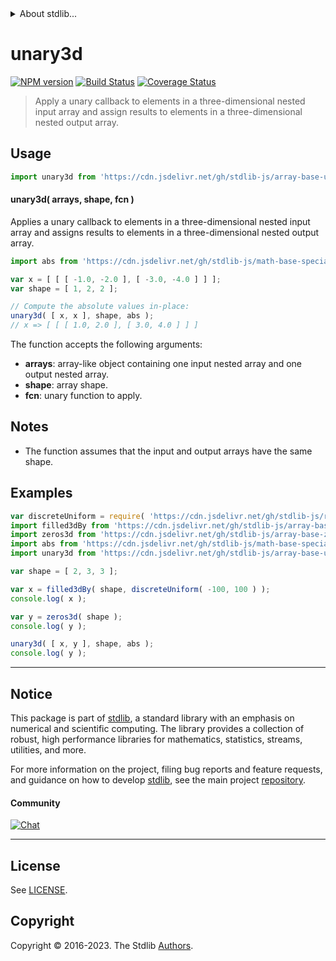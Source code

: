 <!--

@license Apache-2.0

Copyright (c) 2023 The Stdlib Authors.

Licensed under the Apache License, Version 2.0 (the "License");
you may not use this file except in compliance with the License.
You may obtain a copy of the License at

   http://www.apache.org/licenses/LICENSE-2.0

Unless required by applicable law or agreed to in writing, software
distributed under the License is distributed on an "AS IS" BASIS,
WITHOUT WARRANTIES OR CONDITIONS OF ANY KIND, either express or implied.
See the License for the specific language governing permissions and
limitations under the License.

-->


<details>
  <summary>
    About stdlib...
  </summary>
  <p>We believe in a future in which the web is a preferred environment for numerical computation. To help realize this future, we've built stdlib. stdlib is a standard library, with an emphasis on numerical and scientific computation, written in JavaScript (and C) for execution in browsers and in Node.js.</p>
  <p>The library is fully decomposable, being architected in such a way that you can swap out and mix and match APIs and functionality to cater to your exact preferences and use cases.</p>
  <p>When you use stdlib, you can be absolutely certain that you are using the most thorough, rigorous, well-written, studied, documented, tested, measured, and high-quality code out there.</p>
  <p>To join us in bringing numerical computing to the web, get started by checking us out on <a href="https://github.com/stdlib-js/stdlib">GitHub</a>, and please consider <a href="https://opencollective.com/stdlib">financially supporting stdlib</a>. We greatly appreciate your continued support!</p>
</details>

# unary3d

[![NPM version][npm-image]][npm-url] [![Build Status][test-image]][test-url] [![Coverage Status][coverage-image]][coverage-url] <!-- [![dependencies][dependencies-image]][dependencies-url] -->

> Apply a unary callback to elements in a three-dimensional nested input array and assign results to elements in a three-dimensional nested output array.

<section class="intro">

</section>

<!-- /.intro -->



<section class="usage">

## Usage

```javascript
import unary3d from 'https://cdn.jsdelivr.net/gh/stdlib-js/array-base-unary3d@v0.1.0-deno/mod.js';
```

#### unary3d( arrays, shape, fcn )

Applies a unary callback to elements in a three-dimensional nested input array and assigns results to elements in a three-dimensional nested output array.

```javascript
import abs from 'https://cdn.jsdelivr.net/gh/stdlib-js/math-base-special-abs@deno/mod.js';

var x = [ [ [ -1.0, -2.0 ], [ -3.0, -4.0 ] ] ];
var shape = [ 1, 2, 2 ];

// Compute the absolute values in-place:
unary3d( [ x, x ], shape, abs );
// x => [ [ [ 1.0, 2.0 ], [ 3.0, 4.0 ] ] ]
```

The function accepts the following arguments:

-   **arrays**: array-like object containing one input nested array and one output nested array.
-   **shape**: array shape.
-   **fcn**: unary function to apply.

</section>

<!-- /.usage -->

<section class="notes">

## Notes

-   The function assumes that the input and output arrays have the same shape.

</section>

<!-- /.notes -->

<section class="examples">

## Examples

<!-- eslint no-undef: "error" -->

```javascript
var discreteUniform = require( 'https://cdn.jsdelivr.net/gh/stdlib-js/random-base-discrete-uniform' ).factory;
import filled3dBy from 'https://cdn.jsdelivr.net/gh/stdlib-js/array-base-filled3d-by@deno/mod.js';
import zeros3d from 'https://cdn.jsdelivr.net/gh/stdlib-js/array-base-zeros3d@deno/mod.js';
import abs from 'https://cdn.jsdelivr.net/gh/stdlib-js/math-base-special-abs@deno/mod.js';
import unary3d from 'https://cdn.jsdelivr.net/gh/stdlib-js/array-base-unary3d@v0.1.0-deno/mod.js';

var shape = [ 2, 3, 3 ];

var x = filled3dBy( shape, discreteUniform( -100, 100 ) );
console.log( x );

var y = zeros3d( shape );
console.log( y );

unary3d( [ x, y ], shape, abs );
console.log( y );
```

</section>

<!-- /.examples -->

<!-- Section for related `stdlib` packages. Do not manually edit this section, as it is automatically populated. -->

<section class="related">

</section>

<!-- /.related -->

<!-- Section for all links. Make sure to keep an empty line after the `section` element and another before the `/section` close. -->


<section class="main-repo" >

* * *

## Notice

This package is part of [stdlib][stdlib], a standard library with an emphasis on numerical and scientific computing. The library provides a collection of robust, high performance libraries for mathematics, statistics, streams, utilities, and more.

For more information on the project, filing bug reports and feature requests, and guidance on how to develop [stdlib][stdlib], see the main project [repository][stdlib].

#### Community

[![Chat][chat-image]][chat-url]

---

## License

See [LICENSE][stdlib-license].


## Copyright

Copyright &copy; 2016-2023. The Stdlib [Authors][stdlib-authors].

</section>

<!-- /.stdlib -->

<!-- Section for all links. Make sure to keep an empty line after the `section` element and another before the `/section` close. -->

<section class="links">

[npm-image]: http://img.shields.io/npm/v/@stdlib/array-base-unary3d.svg
[npm-url]: https://npmjs.org/package/@stdlib/array-base-unary3d

[test-image]: https://github.com/stdlib-js/array-base-unary3d/actions/workflows/test.yml/badge.svg?branch=v0.1.0
[test-url]: https://github.com/stdlib-js/array-base-unary3d/actions/workflows/test.yml?query=branch:v0.1.0

[coverage-image]: https://img.shields.io/codecov/c/github/stdlib-js/array-base-unary3d/main.svg
[coverage-url]: https://codecov.io/github/stdlib-js/array-base-unary3d?branch=main

<!--

[dependencies-image]: https://img.shields.io/david/stdlib-js/array-base-unary3d.svg
[dependencies-url]: https://david-dm.org/stdlib-js/array-base-unary3d/main

-->

[chat-image]: https://img.shields.io/gitter/room/stdlib-js/stdlib.svg
[chat-url]: https://app.gitter.im/#/room/#stdlib-js_stdlib:gitter.im

[stdlib]: https://github.com/stdlib-js/stdlib

[stdlib-authors]: https://github.com/stdlib-js/stdlib/graphs/contributors

[umd]: https://github.com/umdjs/umd
[es-module]: https://developer.mozilla.org/en-US/docs/Web/JavaScript/Guide/Modules

[deno-url]: https://github.com/stdlib-js/array-base-unary3d/tree/deno
[umd-url]: https://github.com/stdlib-js/array-base-unary3d/tree/umd
[esm-url]: https://github.com/stdlib-js/array-base-unary3d/tree/esm
[branches-url]: https://github.com/stdlib-js/array-base-unary3d/blob/main/branches.md

[stdlib-license]: https://raw.githubusercontent.com/stdlib-js/array-base-unary3d/main/LICENSE

</section>

<!-- /.links -->
